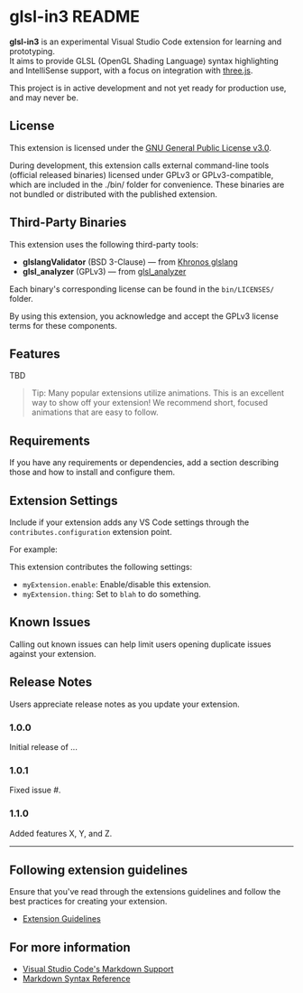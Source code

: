 # glsl-in3 README

**glsl-in3** is an experimental Visual Studio Code extension for learning and prototyping.  
It aims to provide GLSL (OpenGL Shading Language) syntax highlighting and IntelliSense support, with a focus on integration with [three.js](https://threejs.org/).

This project is in active development and not yet ready for production use, and may never be.

## License

This extension is licensed under the [GNU General Public License v3.0](https://www.gnu.org/licenses/gpl-3.0.html).

During development, this extension calls external command-line tools (official released binaries) licensed under GPLv3 or GPLv3-compatible, which are included in the ./bin/ folder for convenience. These binaries are not bundled or distributed with the published extension.

## Third-Party Binaries

This extension uses the following third-party tools:

- **glslangValidator** (BSD 3-Clause) — from [Khronos glslang](https://github.com/KhronosGroup/glslang)
- **glsl_analyzer** (GPLv3) — from [glsl_analyzer](https://github.com/nolanderc/glsl_analyzer)

Each binary's corresponding license can be found in the `bin/LICENSES/` folder.

By using this extension, you acknowledge and accept the GPLv3 license terms for these components.

## Features

TBD

> Tip: Many popular extensions utilize animations. This is an excellent way to show off your extension! We recommend short, focused animations that are easy to follow.

## Requirements

If you have any requirements or dependencies, add a section describing those and how to install and configure them.

## Extension Settings

Include if your extension adds any VS Code settings through the `contributes.configuration` extension point.

For example:

This extension contributes the following settings:

* `myExtension.enable`: Enable/disable this extension.
* `myExtension.thing`: Set to `blah` to do something.

## Known Issues

Calling out known issues can help limit users opening duplicate issues against your extension.

## Release Notes

Users appreciate release notes as you update your extension.

### 1.0.0

Initial release of ...

### 1.0.1

Fixed issue #.

### 1.1.0

Added features X, Y, and Z.

---

## Following extension guidelines

Ensure that you've read through the extensions guidelines and follow the best practices for creating your extension.

* [Extension Guidelines](https://code.visualstudio.com/api/references/extension-guidelines)

## For more information

* [Visual Studio Code's Markdown Support](http://code.visualstudio.com/docs/languages/markdown)
* [Markdown Syntax Reference](https://help.github.com/articles/markdown-basics/)
